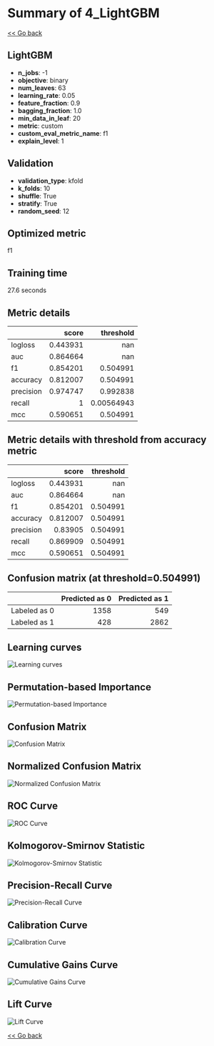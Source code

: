 # Summary of 4_LightGBM

[<< Go back](../README.md)


## LightGBM
- **n_jobs**: -1
- **objective**: binary
- **num_leaves**: 63
- **learning_rate**: 0.05
- **feature_fraction**: 0.9
- **bagging_fraction**: 1.0
- **min_data_in_leaf**: 20
- **metric**: custom
- **custom_eval_metric_name**: f1
- **explain_level**: 1

## Validation
 - **validation_type**: kfold
 - **k_folds**: 10
 - **shuffle**: True
 - **stratify**: True
 - **random_seed**: 12

## Optimized metric
f1

## Training time

27.6 seconds

## Metric details
|           |    score |    threshold |
|:----------|---------:|-------------:|
| logloss   | 0.443931 | nan          |
| auc       | 0.864664 | nan          |
| f1        | 0.854201 |   0.504991   |
| accuracy  | 0.812007 |   0.504991   |
| precision | 0.974747 |   0.992838   |
| recall    | 1        |   0.00564943 |
| mcc       | 0.590651 |   0.504991   |


## Metric details with threshold from accuracy metric
|           |    score |   threshold |
|:----------|---------:|------------:|
| logloss   | 0.443931 |  nan        |
| auc       | 0.864664 |  nan        |
| f1        | 0.854201 |    0.504991 |
| accuracy  | 0.812007 |    0.504991 |
| precision | 0.83905  |    0.504991 |
| recall    | 0.869909 |    0.504991 |
| mcc       | 0.590651 |    0.504991 |


## Confusion matrix (at threshold=0.504991)
|              |   Predicted as 0 |   Predicted as 1 |
|:-------------|-----------------:|-----------------:|
| Labeled as 0 |             1358 |              549 |
| Labeled as 1 |              428 |             2862 |

## Learning curves
![Learning curves](learning_curves.png)

## Permutation-based Importance
![Permutation-based Importance](permutation_importance.png)
## Confusion Matrix

![Confusion Matrix](confusion_matrix.png)


## Normalized Confusion Matrix

![Normalized Confusion Matrix](confusion_matrix_normalized.png)


## ROC Curve

![ROC Curve](roc_curve.png)


## Kolmogorov-Smirnov Statistic

![Kolmogorov-Smirnov Statistic](ks_statistic.png)


## Precision-Recall Curve

![Precision-Recall Curve](precision_recall_curve.png)


## Calibration Curve

![Calibration Curve](calibration_curve_curve.png)


## Cumulative Gains Curve

![Cumulative Gains Curve](cumulative_gains_curve.png)


## Lift Curve

![Lift Curve](lift_curve.png)



[<< Go back](../README.md)
